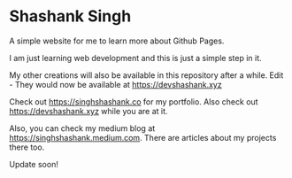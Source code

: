 # Shashank Singh
A simple website for me to learn more about Github Pages.

I am just learning web development and this is just a simple step in it.

My other creations will also be available in this repository after a while.
Edit - They would now be available at https://devshashank.xyz

Check out https://singhshashank.co for my portfolio. Also check out https://devshashank.xyz while you are at it. 

Also, you can check my medium blog at https://singhshashank.medium.com. There are articles about my projects there too.

Update soon!
